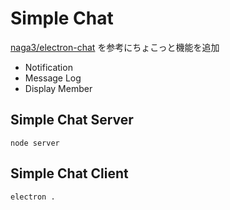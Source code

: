 # Simple Chat
[naga3/electron-chat](https://github.com/naga3/electron-chat)
を参考にちょこっと機能を追加
- Notification
- Message Log
- Display Member

## Simple Chat Server

```
node server
```

## Simple Chat Client

```
electron .
```

